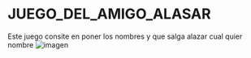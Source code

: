 # JUEGO_DEL_AMIGO_ALASAR
Este juego consite en poner los nombres y que salga alazar cual quier nombre
![imagen](https://github.com/user-attachments/assets/99bdc1c4-1c88-49a8-a223-a18e15e7d4cd)
